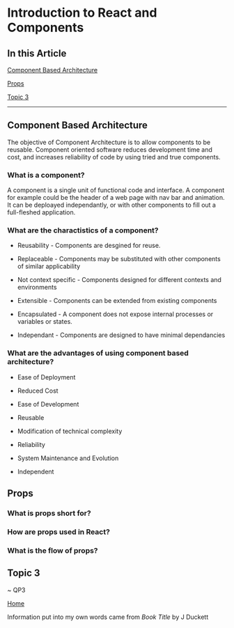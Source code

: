 # Introduction to React and Components

## In this Article

[Component Based Architecture](#topic1)

[Props](#topic2)

[Topic 3](#topic3)

---

<a name="topic1"></a>

## Component Based Architecture

The objective of Component Architecture is to allow components to be reusable.  Component oriented software reduces development time and cost, and increases reliability of code by using tried and true components. 

### What is a component?

A component is a single unit of functional code and interface. A component for example could be the header of a web page with nav bar and animation. It can be deploayed independantly, or with other components to fill out a full-fleshed application.

### What are the charactistics of a component?

* Reusability - Components are desgined for reuse. 

* Replaceable - Components may be substituted with other components of similar applicability

* Not context specific - Components designed for different contexts and environments

* Extensible - Components can be extended from existing components

* Encapsulated - A component does not expose internal processes or variables or states. 

* Independant - Components are designed to have minimal dependancies

### What are the advantages of using component based architecture?

* Ease of Deployment

* Reduced Cost

* Ease of Development

* Reusable

* Modification of technical complexity

* Reliability

* System Maintenance and Evolution

* Independent

<a name="topic2"></a>

## Props

### What is props short for?

### How are props used in React?


### What is the flow of props?

<a name="topic3"></a>

## Topic 3


~ QP3

[Home](../README.md)

Information put into my own words came from *Book Title* by J Duckett
